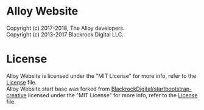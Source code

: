 Alloy Website
=============
Copyright (c) 2017-2018, The Alloy developers.<br />
Copyright (c) 2013-2017 Blackrock Digital LLC.

License
=======
Alloy Website is licensed under the "MIT License" for more info, refer to the [License](LICENSE) file.<br />
Alloy Website start base was forked from [BlackrockDigital/startbootstrap-creative](https://github.com/BlackrockDigital/startbootstrap-creative/) licensed under the "MIT License" for more info, refer to the [License](LICENSE) file.
